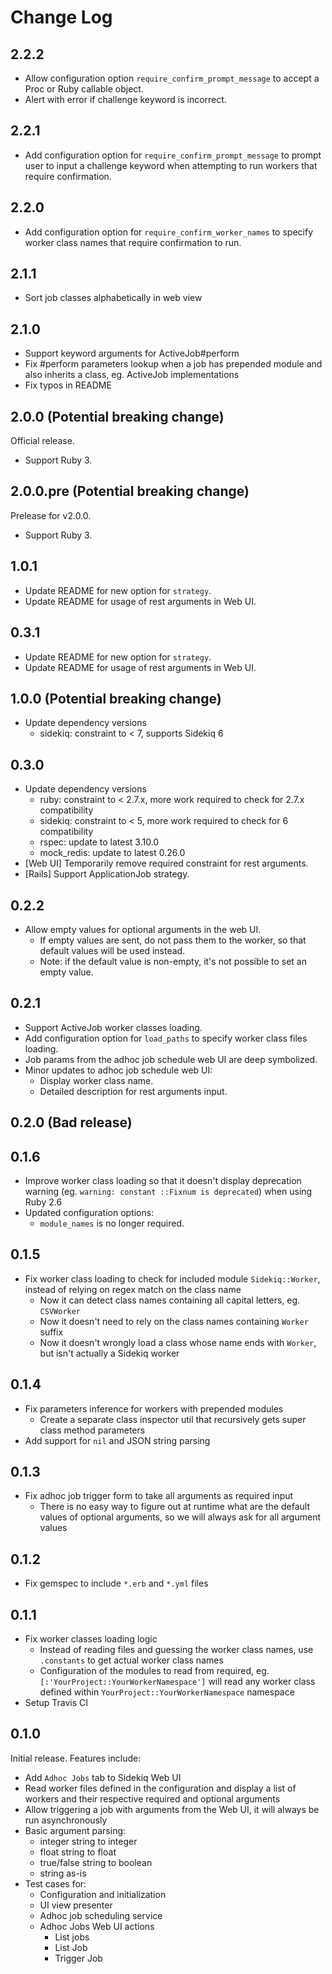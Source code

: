 # Change Log

## 2.2.2

- Allow configuration option `require_confirm_prompt_message` to accept a Proc or Ruby callable object.
- Alert with error if challenge keyword is incorrect.

## 2.2.1

- Add configuration option for `require_confirm_prompt_message` to prompt user to input a challenge keyword when attempting to run workers that require confirmation.

## 2.2.0

- Add configuration option for `require_confirm_worker_names` to specify worker class names that require confirmation to run.

## 2.1.1

- Sort job classes alphabetically in web view

## 2.1.0

- Support keyword arguments for ActiveJob#perform
- Fix #perform parameters lookup when a job has prepended module and also inherits a class,
  eg. ActiveJob implementations
- Fix typos in README

## 2.0.0 (Potential breaking change)

Official release.

- Support Ruby 3.

## 2.0.0.pre (Potential breaking change)

Prelease for v2.0.0.

- Support Ruby 3.

## 1.0.1

- Update README for new option for `strategy`.
- Update README for usage of rest arguments in Web UI.

## 0.3.1

- Update README for new option for `strategy`.
- Update README for usage of rest arguments in Web UI.

## 1.0.0 (Potential breaking change)

- Update dependency versions
  - sidekiq: constraint to < 7, supports Sidekiq 6

## 0.3.0

- Update dependency versions
  - ruby: constraint to < 2.7.x, more work required to check for 2.7.x compatibility
  - sidekiq: constraint to < 5, more work required to check for 6 compatibility
  - rspec: update to latest 3.10.0
  - mock_redis: update to latest 0.26.0
- [Web UI] Temporarily remove required constraint for rest arguments.
- [Rails] Support ApplicationJob strategy.

## 0.2.2
- Allow empty values for optional arguments in the web UI.
  - If empty values are sent, do not pass them to the worker, so that default values will be used instead.
  - Note: if the default value is non-empty, it's not possible to set an empty value.

## 0.2.1

- Support ActiveJob worker classes loading.
- Add configuration option for `load_paths` to specify worker class files loading.
- Job params from the adhoc job schedule web UI are deep symbolized.
- Minor updates to adhoc job schedule web UI:
  - Display worker class name.
  - Detailed description for rest arguments input.

## 0.2.0 (Bad release)

## 0.1.6

- Improve worker class loading so that it doesn't display deprecation warning (eg. `warning: constant ::Fixnum is deprecated`) when using Ruby 2.6
- Updated configuration options:
  - `module_names` is no longer required.

## 0.1.5

- Fix worker class loading to check for included module `Sidekiq::Worker`, instead of relying on regex match on the class name
  - Now it can detect class names containing all capital letters, eg. `CSVWorker`
  - Now it doesn't need to rely on the class names containing `Worker` suffix
  - Now it doesn't wrongly load a class whose name ends with `Worker`, but isn't actually a Sidekiq worker

## 0.1.4

- Fix parameters inference for workers with prepended modules
  - Create a separate class inspector util that recursively gets super class method parameters
- Add support for `nil` and JSON string parsing

## 0.1.3

- Fix adhoc job trigger form to take all arguments as required input
  - There is no easy way to figure out at runtime what are the default values of optional arguments, so we will always ask for all argument values

## 0.1.2

- Fix gemspec to include `*.erb` and `*.yml` files

## 0.1.1

- Fix worker classes loading logic
  - Instead of reading files and guessing the worker class names, use `.constants` to get actual worker class names
  - Configuration of the modules to read from required, eg. `[:'YourProject::YourWorkerNamespace']` will read any worker class defined within `YourProject::YourWorkerNamespace` namespace
- Setup Travis CI

## 0.1.0

Initial release. Features include:

- Add `Adhoc Jobs` tab to Sidekiq Web UI
- Read worker files defined in the configuration and display a list of workers and their respective required and optional arguments
- Allow triggering a job with arguments from the Web UI, it will always be run asynchronously
- Basic argument parsing:
  - integer string to integer
  - float string to float
  - true/false string to boolean
  - string as-is
- Test cases for:
  - Configuration and initialization
  - UI view presenter
  - Adhoc job scheduling service
  - Adhoc Jobs Web UI actions
    - List jobs
    - List Job
    - Trigger Job
